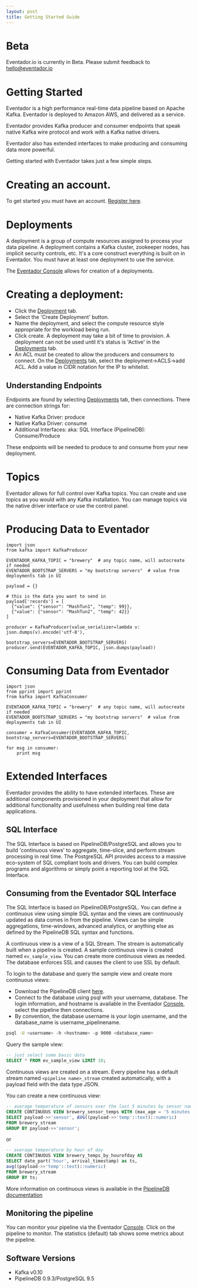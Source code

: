 ```yaml
---
layout: post
title: Getting Started Guide
---
```


# Beta

Eventador.io is currently in Beta. Please submit feedback to [hello@eventador.io](mailto:hello@eventador.io)

# Getting Started

Eventador is a high performance real-time data pipeline based on Apache Kafka. Eventador is deployed to Amazon AWS, and delivered as a service.

Eventador provides Kafka producer and consumer endpoints that speak native Kafka wire protocol and work with a Kafka native drivers.

Eventador also has extended interfaces to make producing and consuming data more powerful.

Getting started with Eventador takes just a few simple steps.

# Creating an account.

To get started you must have an account. [Register here](http://console.eventador.io/register).

# Deployments

A deployment is a group of compute resources assigned to process your data pipeline. A deployment contains a Kafka cluster, zookeeper nodes, has implicit security controls, etc. It's a core construct everything is built on in Eventador. You must have at least one deployment to use the service.

The [Eventador Console](https://console.eventador.io) allows for creation of a deployments.

# Creating a deployment:
- Click the [Deployment](http://console.eventador.io/deployments) tab.
- Select the 'Create Deployment' button.
- Name the deployment, and select the compute resource style appropriate for the workload being run.
- Click create. A deployment may take a bit of time to provision. A deployment can not be used until it's status is 'Active' in the [Deployments](http://console.eventador.io/deployments) tab.
- An ACL must be created to allow the producers and consumers to connect. On the [Deployments](http://console.eventador.io/deployments) tab, select the deployment->ACLS->add ACL. Add a value in CIDR notation for the IP to whitelist.

## Understanding Endpoints
Endpoints are found by selecting [Deployments](http://console.eventador.io/deployments) tab, then connections. There are connection strings for:

- Native Kafka Driver: produce
- Native Kafka Driver: consume
- Additional Interfaces: aka: SQL Interface (PipelineDB): Consume/Produce

These endpoints will be needed to produce to and consume from your new deployment.

# Topics

Eventador allows for full control over Kafka topics. You can create and use topics as you would with any Kafka installation. You can manage topics via the native driver interface or use the control panel.

# Producing Data to Eventador

```
import json
from kafka import KafkaProducer

EVENTADOR_KAFKA_TOPIC = "brewery"  # any topic name, will autocreate if needed
EVENTADOR_BOOTSTRAP_SERVERS = "my bootstrap servers"  # value from deployments tab in UI

payload = {}

# this is the data you want to send in
payload['records'] = [
  {"value": {"sensor": "MashTun1", "temp": 99}},
  {"value": {"sensor": "MashTun2", "temp": 42}}
]

producer = KafkaProducer(value_serializer=lambda v: json.dumps(v).encode('utf-8'),
                         bootstrap_servers=EVENTADOR_BOOTSTRAP_SERVERS)
producer.send(EVENTADOR_KAFKA_TOPIC, json.dumps(payload))
```

# Consuming Data from Eventador

```
import json
from pprint import pprint
from kafka import KafkaConsumer

EVENTADOR_KAFKA_TOPIC = "brewery"  # any topic name, will autocreate if needed
EVENTADOR_BOOTSTRAP_SERVERS = "my bootstrap servers"  # value from deployments tab in UI

consumer = KafkaConsumer(EVENTADOR_KAFKA_TOPIC, bootstrap_servers=EVENTADOR_BOOTSTRAP_SERVERS)

for msg in consumer:
    print msg
```

# Extended Interfaces

Eventador provides the ability to have extended interfaces. These are additional components provisioned in your deployment that allow for additional functionality and usefulness when building real time data applications.

## SQL Interface

The SQL Interface is based on PipelineDB/PostgreSQL and allows you to build 'continuous views' to aggregate, time-slice, and perform stream processing in real time. The PostgreSQL API provides access to a massive eco-system of SQL compliant tools and drivers. You can build complex programs and algorithms or simply point a reporting tool at the SQL Interface.

## Consuming from the Eventador SQL Interface

The SQL Interface is based on PipelineDB/PostgreSQL. You can define a continuous view using simple SQL syntax and the views are continuously updated as data comes in from the pipeline. Views can be simple aggregations, time-windows, advanced analytics, or anything else as defined by the PipelineDB SQL syntax and functions.

A continuous view is a view of a SQL Stream. The stream is automatically built when a pipeline is created. A sample continuous view is created named ```ev_sample_view```. You can create more continuous views as needed. The database enforces SSL and causes the client to use SSL by default.

To login to the database and query the sample view and create more continuous views:

- Download the PipelineDB client [here](https://www.pipelinedb.com/download).
- Connect to the database using psql with your username, database. The login information, and hostname is available in the Eventador [Console](http://console.eventador.io/pipelines), select the pipeline then connections.
- By convention, the database username is your login username, and the database_name is username_pipelinename.

```bash
psql -U <username> -h <hostname> -p 9000 <database_name>
```

Query the sample view:

```sql
-- just select some basic data
SELECT * FROM ev_sample_view LIMIT 10;
```

Continuous views are created on a stream. Every pipeline has a default stream named ```<pipeline name>_stream``` created automatically, with a payload field with the data type JSON.

You can create a new continuous view:

```sql
-- average temperature of sensors over the last 5 minutes by sensor name
CREATE CONTINUOUS VIEW brewery_sensor_temps WITH (max_age = '5 minutes') AS
SELECT payload->>'sensor', AVG((payload->>'temp'::text)::numeric)
FROM brewery_stream
GROUP BY payload->>'sensor';
```

or

```sql
-- average temperature by hour of day
CREATE CONTINUOUS VIEW brewery_temps_by_hourofday AS
SELECT date_part('hour', arrival_timestamp) as ts,
avg((payload->>'temp'::text)::numeric)
FROM brewery_stream
GROUP BY ts;
```

More information on continuous views is available in the [PipelineDB documentation](http://docs.pipelinedb.com/continuous-views.html)

## Monitoring the pipeline

You can monitor your pipeline via the Eventador [Console](http://console.eventador.io/pipelines). Click on the pipeline to monitor. The statistics (default) tab shows some metrics about the pipeline.

## Software Versions
- Kafka v0.10
- PipelineDB 0.9.3/PostgreSQL 9.5
